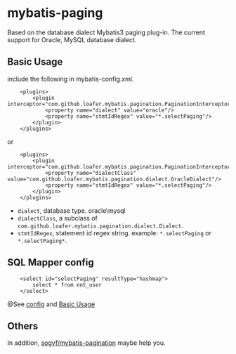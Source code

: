 mybatis-paging
==============

Based on the database dialect Mybatis3 paging plug-in.
The current support for Oracle, MySQL database dialect.

Basic Usage
-----------
include the following in mybatis-config.xml.

        <plugins>
            <plugin interceptor="com.github.loafer.mybatis.pagination.PaginationInterceptor">
                <property name="dialect" value="oracle"/>
                <property name="stmtIdRegex" value="*.selectPaging"/>
            </plugin>
        </plugins>
or

        <plugins>
            <plugin interceptor="com.github.loafer.mybatis.pagination.PaginationInterceptor">
                <property name="dialectClass" value="com.github.loafer.mybatis.pagination.dialect.OracleDialect"/>
                <property name="stmtIdRegex" value="*.selectPaging"/>
            </plugin>
        </plugins>

* `dialect`, database type. oracle\mysql
* `dialectClass`, a subclass of `com.github.loafer.mybatis.pagination.dialect.Dialect`.
* `stmtIdRegex`, statement id regex string. example: `*.selectPaging` or `*.selectPaging*`.

SQL Mapper config
-----------------
        <select id="selectPaging" resultType="hashmap">
            select * from ent_user
        </select>


@See [config](https://github.com/loafer/mybatis-paging/blob/master/src/test/resources/applicationContext.xml)
and [Basic Usage](https://github.com/loafer/mybatis-paging/blob/master/src/test/java/com/github/loafer/mybatis/pagination/UserService.java)

Others
------
In addition, [sogyf/mybatis-pagination](https://github.com/sogyf/mybatis-pagination) maybe help you.